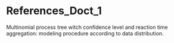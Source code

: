 # References_Doct_1
Multinomial process tree witch confidence level and reaction time aggregation: modeling procedure according to data distribution.
